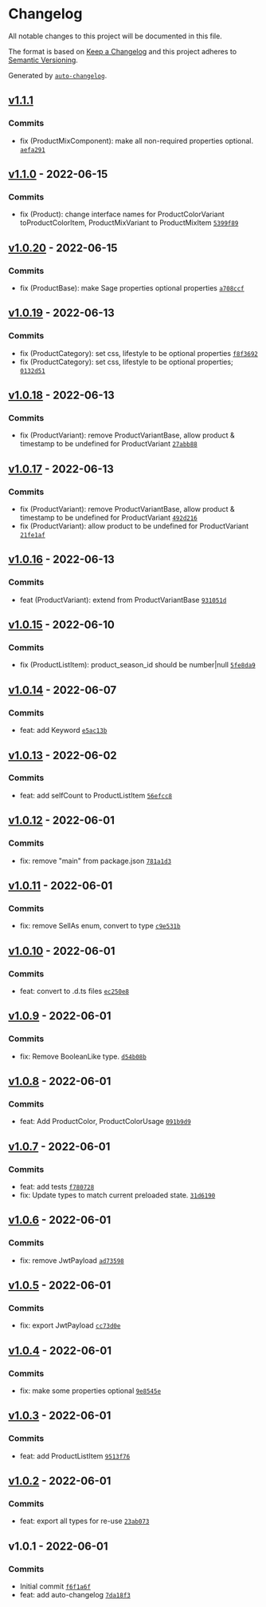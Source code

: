 # Changelog

All notable changes to this project will be documented in this file.

The format is based on [Keep a Changelog](https://keepachangelog.com/en/1.0.0/)
and this project adheres to [Semantic Versioning](https://semver.org/spec/v2.0.0.html).

Generated by [`auto-changelog`](https://github.com/CookPete/auto-changelog).

## [v1.1.1](https://github.com/UtahGooner/b2b-types/compare/v1.1.0...v1.1.1)

### Commits

- fix (ProductMixComponent): make all non-required properties optional. [`aefa291`](https://github.com/UtahGooner/b2b-types/commit/aefa29154849485b3bb4a905e229ffec39f7e274)

## [v1.1.0](https://github.com/UtahGooner/b2b-types/compare/v1.0.20...v1.1.0) - 2022-06-15

### Commits

- fix (Product): change interface names for ProductColorVariant toProductColorItem, ProductMixVariant to ProductMixItem [`5399f89`](https://github.com/UtahGooner/b2b-types/commit/5399f89cc4e07f7c8c25a3b4940520623aa20cbc)

## [v1.0.20](https://github.com/UtahGooner/b2b-types/compare/v1.0.19...v1.0.20) - 2022-06-15

### Commits

- fix (ProductBase): make Sage properties optional properties [`a708ccf`](https://github.com/UtahGooner/b2b-types/commit/a708ccf8a557843cafa9952f734881492d4f96f3)

## [v1.0.19](https://github.com/UtahGooner/b2b-types/compare/v1.0.18...v1.0.19) - 2022-06-13

### Commits

- fix (ProductCategory): set css, lifestyle to be optional properties [`f8f3692`](https://github.com/UtahGooner/b2b-types/commit/f8f3692e67b343cd5223870cfac0997396c7b3a1)
- fix (ProductCategory): set css, lifestyle to be optional properties; [`0132d51`](https://github.com/UtahGooner/b2b-types/commit/0132d510d19ab7a6b4bcfee92343892c0bc2f3d8)

## [v1.0.18](https://github.com/UtahGooner/b2b-types/compare/v1.0.17...v1.0.18) - 2022-06-13

### Commits

- fix (ProductVariant): remove ProductVariantBase, allow product & timestamp to be undefined for ProductVariant [`27abb88`](https://github.com/UtahGooner/b2b-types/commit/27abb887e235c2ecf75f12bc58d41a24eba9ebbb)

## [v1.0.17](https://github.com/UtahGooner/b2b-types/compare/v1.0.16...v1.0.17) - 2022-06-13

### Commits

- fix (ProductVariant): remove ProductVariantBase, allow product & timestamp to be undefined for ProductVariant [`492d216`](https://github.com/UtahGooner/b2b-types/commit/492d216850e1804b9fb04f16e62754e35988a713)
- fix (ProductVariant): allow product to be undefined for ProductVariant [`21fe1af`](https://github.com/UtahGooner/b2b-types/commit/21fe1afcd85e19de4271d9e850c1479f01162f13)

## [v1.0.16](https://github.com/UtahGooner/b2b-types/compare/v1.0.15...v1.0.16) - 2022-06-13

### Commits

- feat (ProductVariant): extend from ProductVariantBase [`931051d`](https://github.com/UtahGooner/b2b-types/commit/931051d31e5f5c8ac9867e2eef497accc91d45b8)

## [v1.0.15](https://github.com/UtahGooner/b2b-types/compare/v1.0.14...v1.0.15) - 2022-06-10

### Commits

- fix (ProductListItem): product_season_id should be number|null [`5fe8da9`](https://github.com/UtahGooner/b2b-types/commit/5fe8da9a620ea5278a71944bccff640334a0dbc0)

## [v1.0.14](https://github.com/UtahGooner/b2b-types/compare/v1.0.13...v1.0.14) - 2022-06-07

### Commits

- feat: add Keyword [`e5ac13b`](https://github.com/UtahGooner/b2b-types/commit/e5ac13bf7db5404fda0f13c537f7db8b9f781263)

## [v1.0.13](https://github.com/UtahGooner/b2b-types/compare/v1.0.12...v1.0.13) - 2022-06-02

### Commits

- feat: add selfCount to ProductListItem [`56efcc8`](https://github.com/UtahGooner/b2b-types/commit/56efcc87f63046529931687316a00c0db1ae02a2)

## [v1.0.12](https://github.com/UtahGooner/b2b-types/compare/v1.0.11...v1.0.12) - 2022-06-01

### Commits

- fix: remove "main" from package.json [`781a1d3`](https://github.com/UtahGooner/b2b-types/commit/781a1d3eab960c42121ee5a7e64a1d1d74d7b71a)

## [v1.0.11](https://github.com/UtahGooner/b2b-types/compare/v1.0.10...v1.0.11) - 2022-06-01

### Commits

- fix: remove SellAs enum, convert to type [`c9e531b`](https://github.com/UtahGooner/b2b-types/commit/c9e531be09b08c9218e1d7f9c647d3bec8194400)

## [v1.0.10](https://github.com/UtahGooner/b2b-types/compare/v1.0.9...v1.0.10) - 2022-06-01

### Commits

- feat: convert to .d.ts files [`ec250e8`](https://github.com/UtahGooner/b2b-types/commit/ec250e8f996106787179d88e97919af6da657d93)

## [v1.0.9](https://github.com/UtahGooner/b2b-types/compare/v1.0.8...v1.0.9) - 2022-06-01

### Commits

- fix: Remove BooleanLike type. [`d54b08b`](https://github.com/UtahGooner/b2b-types/commit/d54b08be85ef848df9cb22db816e2c3a8fc007d9)

## [v1.0.8](https://github.com/UtahGooner/b2b-types/compare/v1.0.7...v1.0.8) - 2022-06-01

### Commits

- feat: Add ProductColor, ProductColorUsage [`091b9d9`](https://github.com/UtahGooner/b2b-types/commit/091b9d91fd334fbc6b28e495e58f577458829be3)

## [v1.0.7](https://github.com/UtahGooner/b2b-types/compare/v1.0.6...v1.0.7) - 2022-06-01

### Commits

- feat: add tests [`f780728`](https://github.com/UtahGooner/b2b-types/commit/f780728cff4cdfb68d44ef7fad883a4ec8f8ae00)
- fix: Update types to match current preloaded state. [`31d6190`](https://github.com/UtahGooner/b2b-types/commit/31d6190e9b28ba3bfdaa1bf4be9febd69229051c)

## [v1.0.6](https://github.com/UtahGooner/b2b-types/compare/v1.0.5...v1.0.6) - 2022-06-01

### Commits

- fix: remove JwtPayload [`ad73598`](https://github.com/UtahGooner/b2b-types/commit/ad73598a44f62affa32741a7f73658bee2f800fe)

## [v1.0.5](https://github.com/UtahGooner/b2b-types/compare/v1.0.4...v1.0.5) - 2022-06-01

### Commits

- fix: export JwtPayload [`cc73d0e`](https://github.com/UtahGooner/b2b-types/commit/cc73d0ea4ecff81089b8dec90ee91c47948fcd19)

## [v1.0.4](https://github.com/UtahGooner/b2b-types/compare/v1.0.3...v1.0.4) - 2022-06-01

### Commits

- fix: make some properties optional [`9e8545e`](https://github.com/UtahGooner/b2b-types/commit/9e8545eee98ee9ba99be31557826875890645346)

## [v1.0.3](https://github.com/UtahGooner/b2b-types/compare/v1.0.2...v1.0.3) - 2022-06-01

### Commits

- feat: add ProductListItem [`9513f76`](https://github.com/UtahGooner/b2b-types/commit/9513f76457ba628144cff58ed1e56dccfa3b16cc)

## [v1.0.2](https://github.com/UtahGooner/b2b-types/compare/v1.0.1...v1.0.2) - 2022-06-01

### Commits

- feat: export all types for re-use [`23ab073`](https://github.com/UtahGooner/b2b-types/commit/23ab073f057928f53d52a9ddb0567d2e8541d899)

## v1.0.1 - 2022-06-01

### Commits

- Initial commit [`f6f1a6f`](https://github.com/UtahGooner/b2b-types/commit/f6f1a6f51eaa13faf5f03cb68d74fabc37bbfacf)
- feat: add auto-changelog [`7da18f3`](https://github.com/UtahGooner/b2b-types/commit/7da18f35a3bb22a1107f1ccb7b06f6d015a0818c)
